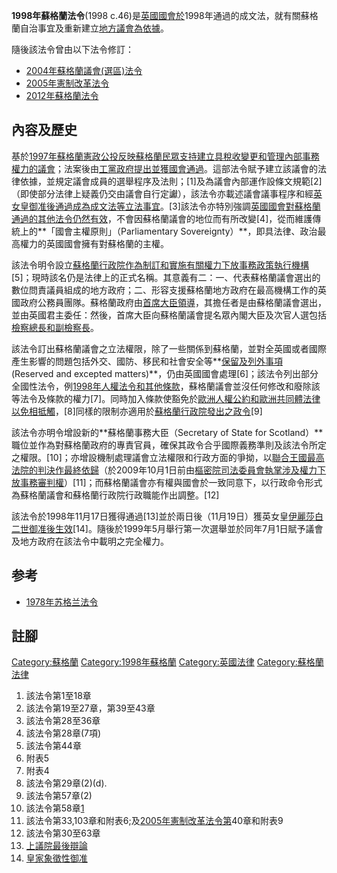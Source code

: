 **1998年蘇格蘭法令**(1998
c.46)是[英國國會於](https://zh.wikipedia.org/wiki/英國國會 "wikilink")1998年通過的成文法，就有關蘇格蘭自治事宜及重新建立[地方議會為依據](../Page/蘇格蘭議會.md "wikilink")。

隨後該法令曾由以下法令修訂：

  - [2004年蘇格蘭議會(選區)法令](https://zh.wikipedia.org/wiki/2004年蘇格蘭議會\(選區\)法令 "wikilink")
  - [2005年憲制改革法令](https://zh.wikipedia.org/wiki/2005年憲制改革法令 "wikilink")
  - [2012年蘇格蘭法令](https://zh.wikipedia.org/wiki/2012年蘇格蘭法令 "wikilink")

## 內容及歷史

基於[1997年蘇格蘭憲政公投反映蘇格蘭民眾支持建立具稅收變更和管理內部事務權力的議會](https://zh.wikipedia.org/wiki/1997年蘇格蘭憲政公投 "wikilink")；法案後由[工黨政府提出並獲](https://zh.wikipedia.org/wiki/工黨_\(英國\) "wikilink")[國會通過](https://zh.wikipedia.org/wiki/英國國會 "wikilink")。這部法令賦予建立該議會的法律依據，並規定議會成員的選舉程序及法則；\[1\]及為議會內部運作設條文規範\[2\]（即使部分法律上疑義仍交由議會自行定讞），該法令亦載述議會議事程序和經[英女皇御准後通過成為成文法等立法事宜](../Page/英女皇.md "wikilink")。\[3\]該法令亦特別強調[英國國會對蘇格蘭通過的其他法令仍然有效](https://zh.wikipedia.org/wiki/國會 "wikilink")，不會因蘇格蘭議會的地位而有所改變\[4\]，從而維護傳統上的**「國會主權原則」（Parliamentary
Sovereignty）**，即具法律、政治最高權力的英國國會擁有對蘇格蘭的主權。

該法令明令設立[蘇格蘭行政院作為制訂和實施有關權力下放事務政策執行機構](https://zh.wikipedia.org/wiki/蘇格蘭行政院 "wikilink")\[5\]；現時該名仍是法律上的正式名稱。其意義有二：一、代表蘇格蘭議會選出的數位問責議員組成的地方政府；二、形容支援蘇格蘭地方政府在最高機構工作的英國政府公務員團隊。蘇格蘭政府由[首席大臣領導](https://zh.wikipedia.org/wiki/蘇格蘭首席大臣 "wikilink")，其擔任者是由蘇格蘭議會選出，並由英國君主委任：然後，首席大臣向蘇格蘭議會提名眾內閣大臣及次官人選包括[檢察總長和](https://zh.wikipedia.org/wiki/蘇格蘭檢察總長 "wikilink")[副檢察長](https://zh.wikipedia.org/wiki/蘇格蘭副檢察長 "wikilink")。

該法令訂出蘇格蘭議會之立法權限，除了一些關係到蘇格蘭，並對全英國或者國際產生影響的問題包括外交、國防、移民和社會安全等**[保留及列外事項](https://zh.wikipedia.org/wiki/保留及列外事項 "wikilink")
(Reserved and excepted
matters)**，仍由英國國會處理\[6\]；該法令列出部分全國性法令，例[1998年人權法令和其他條款](https://zh.wikipedia.org/wiki/1998年人權法令 "wikilink")，蘇格蘭議會並沒任何修改和廢除該等法令及條款的權力\[7\]。同時加入條款使豁免於[歐洲人權公約和](../Page/歐洲人權公約.md "wikilink")[歐洲共同體法律以免相抵觸](https://zh.wikipedia.org/wiki/歐洲共同體 "wikilink")，\[8\]同樣的限制亦適用於[蘇格蘭行政院發出之政令](https://zh.wikipedia.org/wiki/蘇格蘭行政院 "wikilink")\[9\]

該法令亦明令增設新的**蘇格蘭事務大臣（Secretary of State for
Scotland）**職位並作為對蘇格蘭政府的專責官員，確保其政令合乎國際義務準則及該法令所定之權限。\[10\]；亦增設機制處理議會立法權限和行政方面的爭拗，以[聯合王國最高法院的判決作最終依歸](https://zh.wikipedia.org/wiki/聯合王國最高法院 "wikilink")（於2009年10月1日前由[樞密院司法委員會執掌涉及權力下放事務審判權](https://zh.wikipedia.org/wiki/樞密院司法委員會 "wikilink")）\[11\]；而蘇格蘭議會亦有權與國會於一致同意下，以行政命令形式為蘇格蘭議會和蘇格蘭行政院行政職能作出調整。\[12\]

該法令於1998年11月17日獲得通過\[13\]並於兩日後（11月19日）獲英女皇[伊麗莎白二世御准後生效](https://zh.wikipedia.org/wiki/伊麗莎白二世 "wikilink")\[14\]。隨後於1999年5月舉行第一次選舉並於同年7月1日賦予議會及地方政府在該法令中載明之完全權力。

## 参考

  - [1978年苏格兰法令](https://zh.wikipedia.org/wiki/1978年苏格兰法令 "wikilink")

## 註腳

[Category:蘇格蘭](https://zh.wikipedia.org/wiki/Category:蘇格蘭 "wikilink")
[Category:1998年蘇格蘭](https://zh.wikipedia.org/wiki/Category:1998年蘇格蘭 "wikilink")
[Category:英國法律](https://zh.wikipedia.org/wiki/Category:英國法律 "wikilink")
[Category:蘇格蘭法律](https://zh.wikipedia.org/wiki/Category:蘇格蘭法律 "wikilink")

1.  該法令第1至18章
2.  該法令第19至27章，第39至43章
3.  該法令第28至36章
4.  該法令第28章(7項)
5.  該法令第44章
6.  附表5
7.  附表4
8.  該法令第29章(2)(d).
9.  該法令第57章(2)
10. 該法令第58章[1](http://www.legislation.gov.uk/ukpga/1998/46/section/58)
11. 該法令第33,103章和附表6;及[2005年憲制改革法令第](https://zh.wikipedia.org/wiki/2005年憲制改革法令 "wikilink")40章和附表9
12. 該法令第30至63章
13. [上議院最後辯論](http://www.publications.parliament.uk/pa/ld199798/ldhansrd/vo981117/text/81117-20.htm#81117-20_head0)
14. [皇家象徵性御准](http://www.publications.parliament.uk/pa/cm199798/cmhansrd/vo981119/debtext/81119-05.htm#81119-05_head1)